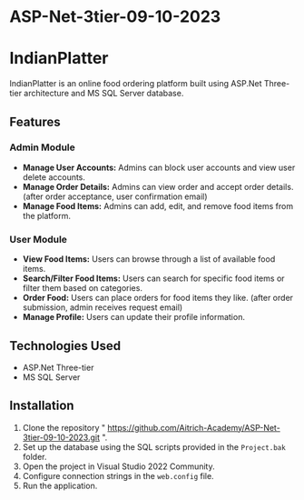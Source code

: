 # ASP-Net-3tier-09-10-2023
# IndianPlatter
IndianPlatter is an online food ordering platform built using ASP.Net Three-tier architecture and MS SQL Server database.

## Features

### Admin Module
- **Manage User Accounts:** Admins can block user accounts and view user delete accounts.
- **Manage Order Details:** Admins can view order and accept order details. (after order acceptance, user confirmation email)
- **Manage Food Items:** Admins can add, edit, and remove food items from the platform.

### User Module
- **View Food Items:** Users can browse through a list of available food items.
- **Search/Filter Food Items:** Users can search for specific food items or filter them based on categories.
- **Order Food:** Users can place orders for food items they like. (after order submission, admin receives request email)
- **Manage Profile:** Users can update their profile information.

## Technologies Used
- ASP.Net Three-tier
- MS SQL Server

## Installation
1. Clone the repository " https://github.com/Aitrich-Academy/ASP-Net-3tier-09-10-2023.git ".
2. Set up the database using the SQL scripts provided in the `Project.bak` folder.
3. Open the project in Visual Studio 2022 Community.
4. Configure connection strings in the `web.config` file.
5. Run the application.
